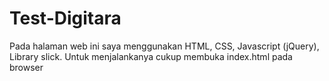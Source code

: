 # Test-Digitara

Pada halaman web ini saya menggunakan HTML, CSS, Javascript (jQuery), Library slick.
Untuk menjalankanya cukup membuka index.html pada browser

